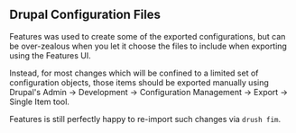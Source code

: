## Drupal Configuration Files

Features was used to create some of the exported configurations, but
can be over-zealous when you let it choose the files to include when
exporting using the Features UI.

Instead, for most changes which will be confined to a limited set of configuration
objects, those items should be exported manually using Drupal's
Admin -> Development -> Configuration Management -> Export -> Single Item
tool.

Features is still perfectly happy to re-import such changes via <code>drush fim</code>.

